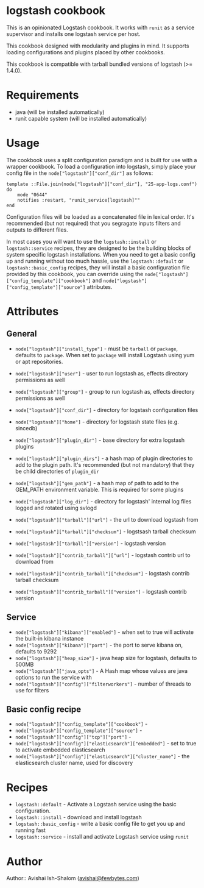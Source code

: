 # logstash cookbook

This is an opinionated Logstash cookbook. It works with `runit` as a service supervisor and installs one logstash service per host.

This cookbook designed with modularity and plugins in mind. It supports loading configurations and plugins placed by other cookbooks.

This cookbook is compatible with tarball bundled versions of logstash (>= 1.4.0).

# Requirements

- java (will be installed automatically)
- runit capable system (will be installed automatically)

# Usage

The cookbook uses a split configuration paradigm and is built for use with a wrapper cookbook. To load a configuration into logstash, simply place your config file in the `node["logstash"]["conf_dir"]` as follows:

    template ::File.join(node["logstash"]["conf_dir"], "25-app-logs.conf") do
        mode "0644"
        notifies :restart, "runit_service[logstash]""
    end 

Configuration files will be loaded as a concatenated file in lexical order. It's recommended (but not required) that you segragate inputs filters and outputs to different files.

In most cases you will want to use the `logstash::install` or `logstash::service` recipes, they are designed to be the building blocks of system specific logstash installations.
When you need to get a basic config up and running without too much hassle, use the `logstash::default` or `logstash::basic_config` recipes, they will install a basic configuration file provided by this cookbook, you can override using the `node["logstash"]["config_template"]["cookbook"]` and `node["logstash"]["config_template"]["source"]` attributes.

# Attributes

## General

- `node["logstash"]["install_type"]` - must be `tarball` or `package`, defaults to `package`. When set to `package` will install Logstash using yum or apt repositories.

- `node["logstash"]["user"]` - user to run logstash as, effects directory permissions as well
- `node["logstash"]["group"]` - group to run logstash as, effects directory permissions as well
- `node["logstash"]["conf_dir"]` - directory for logstash configuration files
- `node["logstash"]["home"]` - directory for logstash state files (e.g. sincedb)
- `node["logstash"]["plugin_dir"]` - base directory for extra logstash plugins
- `node["logstash"]["plugin_dirs"]` - a hash map of plugin directories to add to the plugin path. It's recommended (but not mandatory) that they be child directories of `plugin_dir`
- `node["logstash"]["gem_path"]` - a hash map of path to add to the GEM_PATH environment variable. This is required for some plugins
- `node["logstash"]["log_dir"]` - directory for logstash' internal log files logged and rotated using svlogd
- `node["logstash"]["tarball"]["url"]` - the url to download logstash from
- `node["logstash"]["tarball"]["checksum"]` - logstsash tarball checksum
- `node["logstash"]["tarball"]["version"]` - logstash version
- `node["logstash"]["contrib_tarball"]["url"]` - logstash contrib url to download from
- `node["logstash"]["contrib_tarball"]["checksum"]` - logstash contrib tarball checksum
- `node["logstash"]["contrib_tarball"]["version"]` - logstash contrib version

## Service

- `node["logstash"]["kibana"]["enabled"]` - when set to true will activate the built-in kibana instance
- `node["logstash"]["kibana"]["port"]` - the port to serve kibana on, defaults to 9292
- `node["logstash"]["heap_size"]` - java heap size for logstash, defaults to 500MB
- `node["logstash"]["java_opts"]` - A Hash map whose values are java options to run the service with
- `node["logstash"]["config"]["filterworkers"]` - number of threads to use for filters

## Basic config recipe

- `node["logstash"]["config_template"]["cookbook"]` - 
- `node["logstash"]["config_template"]["source"]` - 
- `node["logstash"]["config"]["tcp"]["port"]` - 
- `node["logstash"]["config"]["elasticsearch"]["embedded"]` - set to true to activate embedded elasticsearch
- `node["logstash"]["config"]["elasticsearch"]["cluster_name"]` - the elasticsearch cluster name, used for discovery

# Recipes

- `logstash::default` - Activate a Logstash service using the basic configuration.
- `logstash::install` - download and install logstash
- `logstash::basic_config` - write a basic config file to get you up and running fast
- `logstash::service` - install and activate Logstash service using `runit`

# Author

Author:: Avishai Ish-Shalom (<avishai@fewbytes.com>)
